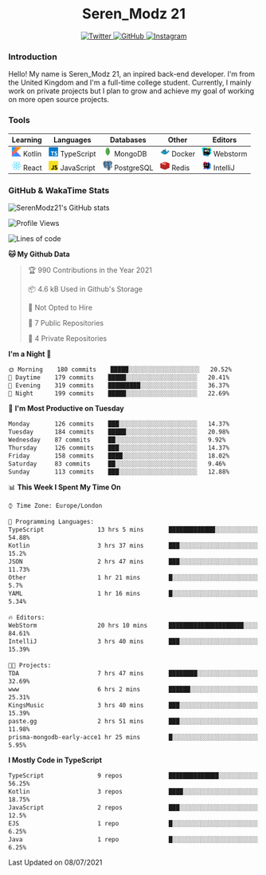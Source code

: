 <div align="center">
  <h1>Seren_Modz 21</h1>
  <a href="https://twitter.com/SerenModz21">
    <img alt="Twitter" src="https://img.shields.io/badge/twitter%20-%231DA1F2.svg?&style=for-the-badge&logo=Twitter&logoColor=white">
  </a>
  <a href="https://github.com/SerenModz21">
    <img alt="GitHub" src="https://img.shields.io/badge/github%20-%23121011.svg?&style=for-the-badge&logo=github&logoColor=white">
  </a>
  <a href="https://www.instagram.com/serenmodz21">
    <img alt="Instagram" src="https://img.shields.io/badge/instagram%20-%23E4405F.svg?&style=for-the-badge&logo=Instagram&logoColor=white">
  </a>
</div>

### Introduction

Hello! My name is Seren_Modz 21, an inpired back-end developer. I'm from the United Kingdom and I'm a full-time college student. Currently, I mainly work on private projects but I plan to grow and achieve my goal of working on more open source projects. 

### Tools

 **Learning**                                        | **Languages**                                               | **Databases**                                               | **Other**                                           | **Editors**                                                  
-----------------------------------------------------|-------------------------------------------------------------|-------------------------------------------------------------|-----------------------------------------------------|--------------------------------------------------------------
 <img width="19px" src="./assets/kotlin.svg"> Kotlin | <img width="19px" src="./assets/typescript.svg"> TypeScript | <img width="19px" src="./assets/mongodb.svg"> MongoDB       | <img width="19px" src="./assets/docker.svg"> Docker | <img width="19px" src="./assets/webstorm.svg"> Webstorm      
 <img width="19px" src="./assets/react.svg"> React   | <img width="19px" src="./assets/javascript.svg"> JavaScript | <img width="19px" src="./assets/postgresql.svg"> PostgreSQL | <img width="19px" src="./assets/redis.svg"> Redis   | <img width="19px" src="./assets/intellij-idea.svg"> IntelliJ 

### GitHub & WakaTime Stats

![SerenModz21's GitHub stats](https://github-readme-stats.vercel.app/api?username=SerenModz21&show_icons=true&theme=dark)

<!--START_SECTION:waka-->
![Profile Views](http://img.shields.io/badge/Profile%20Views-4-blue)

![Lines of code](https://img.shields.io/badge/From%20Hello%20World%20I%27ve%20Written-24431%20lines%20of%20code-blue)

**🐱 My Github Data** 

> 🏆 990 Contributions in the Year 2021
 > 
> 📦 4.6 kB Used in Github's Storage 
 > 
> 🚫 Not Opted to Hire
 > 
> 📜 7 Public Repositories 
 > 
> 🔑 4 Private Repositories  
 > 
**I'm a Night 🦉** 

```text
🌞 Morning    180 commits    █████░░░░░░░░░░░░░░░░░░░░   20.52% 
🌆 Daytime    179 commits    █████░░░░░░░░░░░░░░░░░░░░   20.41% 
🌃 Evening    319 commits    █████████░░░░░░░░░░░░░░░░   36.37% 
🌙 Night      199 commits    █████░░░░░░░░░░░░░░░░░░░░   22.69%

```
📅 **I'm Most Productive on Tuesday** 

```text
Monday       126 commits    ███░░░░░░░░░░░░░░░░░░░░░░   14.37% 
Tuesday      184 commits    █████░░░░░░░░░░░░░░░░░░░░   20.98% 
Wednesday    87 commits     ██░░░░░░░░░░░░░░░░░░░░░░░   9.92% 
Thursday     126 commits    ███░░░░░░░░░░░░░░░░░░░░░░   14.37% 
Friday       158 commits    ████░░░░░░░░░░░░░░░░░░░░░   18.02% 
Saturday     83 commits     ██░░░░░░░░░░░░░░░░░░░░░░░   9.46% 
Sunday       113 commits    ███░░░░░░░░░░░░░░░░░░░░░░   12.88%

```


📊 **This Week I Spent My Time On** 

```text
⌚︎ Time Zone: Europe/London

💬 Programming Languages: 
TypeScript               13 hrs 5 mins       █████████████░░░░░░░░░░░░   54.88% 
Kotlin                   3 hrs 37 mins       ███░░░░░░░░░░░░░░░░░░░░░░   15.2% 
JSON                     2 hrs 47 mins       ███░░░░░░░░░░░░░░░░░░░░░░   11.73% 
Other                    1 hr 21 mins        █░░░░░░░░░░░░░░░░░░░░░░░░   5.7% 
YAML                     1 hr 16 mins        █░░░░░░░░░░░░░░░░░░░░░░░░   5.34%

🔥 Editors: 
WebStorm                 20 hrs 10 mins      █████████████████████░░░░   84.61% 
IntelliJ                 3 hrs 40 mins       ███░░░░░░░░░░░░░░░░░░░░░░   15.39%

🐱‍💻 Projects: 
TDA                      7 hrs 47 mins       ████████░░░░░░░░░░░░░░░░░   32.69% 
www                      6 hrs 2 mins        ██████░░░░░░░░░░░░░░░░░░░   25.31% 
KingsMusic               3 hrs 40 mins       ███░░░░░░░░░░░░░░░░░░░░░░   15.39% 
paste.gg                 2 hrs 51 mins       ███░░░░░░░░░░░░░░░░░░░░░░   11.98% 
prisma-mongodb-early-acce1 hr 25 mins        █░░░░░░░░░░░░░░░░░░░░░░░░   5.95%

```

**I Mostly Code in TypeScript** 

```text
TypeScript               9 repos             ██████████████░░░░░░░░░░░   56.25% 
Kotlin                   3 repos             ████░░░░░░░░░░░░░░░░░░░░░   18.75% 
JavaScript               2 repos             ███░░░░░░░░░░░░░░░░░░░░░░   12.5% 
EJS                      1 repo              █░░░░░░░░░░░░░░░░░░░░░░░░   6.25% 
Java                     1 repo              █░░░░░░░░░░░░░░░░░░░░░░░░   6.25%

```



 Last Updated on 08/07/2021
<!--END_SECTION:waka-->
